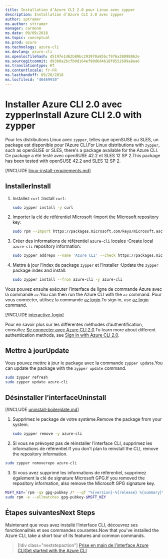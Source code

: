 ```yaml
---
title: Installation d’Azure CLI 2.0 pour Linux avec zypper
description: Installation d’Azure CLI 2.0 avec zypper
author: sptramer
ms.author: sttramer
manager: carmonm
ms.date: 09/09/2018
ms.topic: conceptual
ms.prod: azure
ms.technology: azure-cli
ms.devlang: azure-cli
ms.openlocfilehash: d5197e1d62b89bc293970a85bcf976a38898862e
ms.sourcegitcommit: d93b0a2bcfb0d164ef90d6d4618f0552609a8ea6
ms.translationtype: HT
ms.contentlocale: fr-FR
ms.lasthandoff: 09/20/2018
ms.locfileid: "46469910"
---
```

# <a name="install-azure-cli-20-with-zypper"></a><span data-ttu-id="094f1-103">Installer Azure CLI 2.0 avec zypper</span><span class="sxs-lookup"><span data-stu-id="094f1-103">Install Azure CLI 2.0 with zypper</span></span>

<span data-ttu-id="094f1-104">Pour les distributions Linux avec `zypper`, telles que openSUSE ou SLES, un package est disponible pour l’Azure CLI.</span><span class="sxs-lookup"><span data-stu-id="094f1-104">For Linux distributions with `zypper`, such as openSUSE or SLES, there's a package available for the Azure CLI.</span></span> <span data-ttu-id="094f1-105">Ce package a été testé avec openSUSE 42.2 et SLES 12 SP 2.</span><span class="sxs-lookup"><span data-stu-id="094f1-105">This package has been tested with openSUSE 42.2 and SLES 12 SP 2.</span></span>

[!INCLUDE [linux-install-requirements.md](includes/linux-install-requirements.md)]

## <a name="install"></a><span data-ttu-id="094f1-106">Installer</span><span class="sxs-lookup"><span data-stu-id="094f1-106">Install</span></span>

1. <span data-ttu-id="094f1-107">Installez `curl` :</span><span class="sxs-lookup"><span data-stu-id="094f1-107">Install `curl`:</span></span>

   ```bash
   sudo zypper install -y curl
   ```

2. <span data-ttu-id="094f1-108">Importer la clé de référentiel Microsoft :</span><span class="sxs-lookup"><span data-stu-id="094f1-108">Import the Microsoft repository key:</span></span>

   ```bash
   sudo rpm --import https://packages.microsoft.com/keys/microsoft.asc
   ```

3. <span data-ttu-id="094f1-109">Créer des informations de référentiel `azure-cli` locales :</span><span class="sxs-lookup"><span data-stu-id="094f1-109">Create local `azure-cli` repository information:</span></span>

   ```bash
   sudo zypper addrepo --name 'Azure CLI' --check https://packages.microsoft.com/yumrepos/azure-cli azure-cli
   ```

4. <span data-ttu-id="094f1-110">Mettre à jour l’index de package `zypper` et l’installer :</span><span class="sxs-lookup"><span data-stu-id="094f1-110">Update the `zypper` package index and install:</span></span>

   ```bash
   sudo zypper install --from azure-cli -y azure-cli
   ```

<span data-ttu-id="094f1-111">Vous pouvez ensuite exécuter l’interface de ligne de commande Azure avec la commande `az`.</span><span class="sxs-lookup"><span data-stu-id="094f1-111">You can then run the Azure CLI with the `az` command.</span></span> <span data-ttu-id="094f1-112">Pour vous connecter, utilisez la commande [az login](/cli/azure/reference-index#az-login).</span><span class="sxs-lookup"><span data-stu-id="094f1-112">To sign in, use [az login](/cli/azure/reference-index#az-login) command.</span></span>

[!INCLUDE [interactive-login](includes/interactive-login.md)]

<span data-ttu-id="094f1-113">Pour en savoir plus sur les différentes méthodes d’authentification, consultez [Se connecter avec Azure CLI 2.0](authenticate-azure-cli.md).</span><span class="sxs-lookup"><span data-stu-id="094f1-113">To learn more about different authentication methods, see [Sign in with Azure CLI 2.0](authenticate-azure-cli.md).</span></span>

## <a name="update"></a><span data-ttu-id="094f1-114">Mettre à jour</span><span class="sxs-lookup"><span data-stu-id="094f1-114">Update</span></span>

<span data-ttu-id="094f1-115">Vous pouvez mettre à jour le package avec la commande `zypper update`.</span><span class="sxs-lookup"><span data-stu-id="094f1-115">You can update the package with the `zypper update` command.</span></span>

```bash
sudo zypper refresh
sudo zypper update azure-cli
```

## <a name="uninstall"></a><span data-ttu-id="094f1-116">Désinstaller l’interface</span><span class="sxs-lookup"><span data-stu-id="094f1-116">Uninstall</span></span>

[!INCLUDE [uninstall-boilerplate.md](includes/uninstall-boilerplate.md)]

1. <span data-ttu-id="094f1-117">Supprimez le package de votre système.</span><span class="sxs-lookup"><span data-stu-id="094f1-117">Remove the package from your system.</span></span>

    ```bash
    sudo zypper remove -y azure-cli
    ```

2. <span data-ttu-id="094f1-118">Si vous ne prévoyez pas de réinstaller l’interface CLI, supprimez les informations de référentiel.</span><span class="sxs-lookup"><span data-stu-id="094f1-118">If you don't plan to reinstall the CLI, remove the repository information.</span></span>

  ```bash
  sudo zypper removerepo azure-cli
  ```

3. <span data-ttu-id="094f1-119">Si vous avez supprimé les informations de référentiel, supprimez également la clé de signature Microsoft GPG.</span><span class="sxs-lookup"><span data-stu-id="094f1-119">If you removed the repository information, also remove the Microsoft GPG signature key.</span></span>

  ```bash
  MSFT_KEY=`rpm -qa gpg-pubkey /* --qf "%{version}-%{release} %{summary}\n" | grep Microsoft | awk '{print $1}'`
  sudo rpm -e --allmatches gpg-pubkey-$MSFT_KEY
  ```

## <a name="next-steps"></a><span data-ttu-id="094f1-120">Étapes suivantes</span><span class="sxs-lookup"><span data-stu-id="094f1-120">Next Steps</span></span>

<span data-ttu-id="094f1-121">Maintenant que vous avez installé l’interface CLI, découvrez ses fonctionnalités et ses commandes courantes.</span><span class="sxs-lookup"><span data-stu-id="094f1-121">Now that you've installed the Azure CLI, take a short tour of its features and common commands.</span></span>

> [!div class="nextstepaction"]
> [<span data-ttu-id="094f1-122">Prise en main de l’interface Azure CLI</span><span class="sxs-lookup"><span data-stu-id="094f1-122">Get started with the Azure CLI</span></span>](get-started-with-azure-cli.md)
